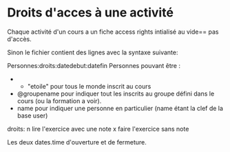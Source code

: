 
# Droits d'acces à une activité

Chaque activité d'un cours a un fiche access rights intialisé au vide== pas d'accès.

Sinon le fichier contient des lignes avec la syntaxe suivante:

Personnes:droits:datedebut:datefin
Personnes pouvant être :
  - * "etoile" pour tous le monde inscrit au cours
  - @groupename pour indiquer tout les inscrits au groupe défini dans le cours (ou la formation a voir).
  - name pour indiquer une personne en particulier (name étant la clef de la base user)

droits:
  n lire l'exercice avec une note
  x faire l'exercice sans note 
 
Les deux dates.time d'ouverture et de fermeture.



